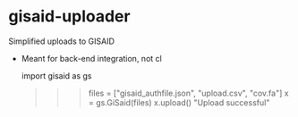 # gisaid-uploader
 Simplified uploads to GISAID
 - Meant for back-end integration, not cl


    import gisaid as gs
    >>> files = ["gisaid_authfile.json", "upload.csv", "cov.fa"]
    >>> x = gs.GiSaid(files)
    >>> x.upload()
    "Upload successful"
